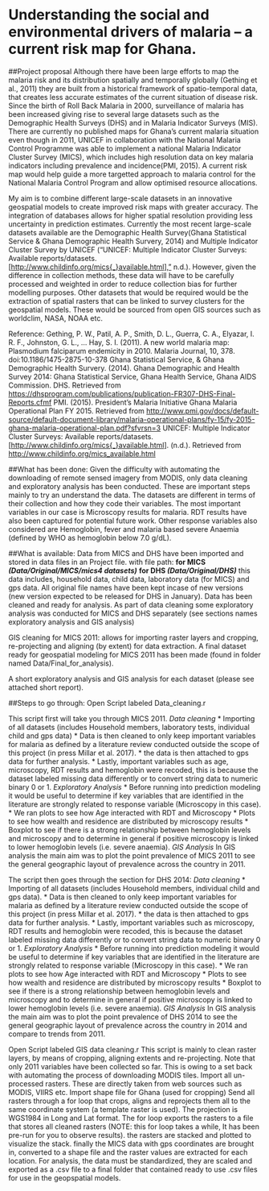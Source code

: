 # Understanding the social and environmental drivers of malaria – a current risk map for Ghana.
##Project proposal
Although there have been large efforts to map the malaria risk and its distribution spatially and temporally globally (Gething et al., 2011) they are built from a historical framework of spatio-temporal data, that creates less accurate estimates of the current situation of disease risk. Since the birth of Roll Back Malaria in 2000, surveillance of malaria has been increased giving rise to several large datasets such as the Demographic Health Surveys (DHS) and in Malaria Indicator Surveys (MIS). There are currently no published maps for Ghana’s current malaria situation even though in 2011, UNICEF in collaboration with the National Malaria Control Programme was able to implement a national Malaria Indicator Cluster Survey (MICS), which includes high resolution data on key malaria indicators including prevalence and incidence(PMI, 2015).  A current risk map would help guide a more targetted approach to malaria control for the National Malaria Control Program and allow optimised resource allocations.

My aim is to combine different large-scale datasets in an innovative geospatial models to create improved risk maps with greater accuracy. The integration of databases allows for higher spatial resolution providing less uncertainty in prediction estimates. Currently the most recent large-scale datasets available are the Demographic Health Survey(Ghana Statistical Service & Ghana Demographic Health Survery, 2014) and Multiple Indicator Cluster Survey by UNICEF (“UNICEF: Multiple Indicator Cluster Surveys: Available reports/datasets. [http://www.childinfo.org/mics{_}available.html],” n.d.).  However, given the difference in collection methods, these data will have to be carefully processed and weighted in order to reduce collection bias for further modelling purposes. Other datasets that would be required would be the extraction of spatial rasters that can be linked to survey clusters for the geospatial models. These would be sourced from open GIS sources such as worldclim, NASA, NOAA etc.

Reference:
Gething, P. W., Patil, A. P., Smith, D. L., Guerra, C. A., Elyazar, I. R. F., Johnston, G. L., … Hay, S. I. (2011). A new world malaria map: Plasmodium falciparum endemicity in 2010. Malaria Journal, 10, 378. doi:10.1186/1475-2875-10-378
Ghana Statistical Service, & Ghana Demographic Health Survery. (2014). Ghana Demographic and Health Survey 2014: Ghana Statistical Service, Ghana Health Service, Ghana AIDS Commission. DHS. Retrieved from https://dhsprogram.com/publications/publication-FR307-DHS-Final-Reports.cfmf
PMI. (2015). President’s Malaria Initiative Ghana Malaria Operational Plan FY 2015. Retrieved from http://www.pmi.gov/docs/default-source/default-document-library/malaria-operational-plans/fy-15/fy-2015-ghana-malaria-operational-plan.pdf?sfvrsn=3
UNICEF: Multiple Indicator Cluster Surveys: Available reports/datasets. [http://www.childinfo.org/mics{_}available.html]. (n.d.). Retrieved from http://www.childinfo.org/mics_available.html

##What has been done:
Given the difficulty with automating the downloading of remote sensed imagery from MODIS, only data cleaning and exploratory analysis has been conducted. These are important steps mainly to try an understand the data. The datasets are different in terms of their collection and how they code their variables. The most important variables in our case is Microscopy results for malaria. RDT results have also been captured for potential future work. Other response variables also considered are Hemoglobin, fever and malaria based severe Anaemia (defined by WHO as hemoglobin below 7.0 g/dL).

##What is available:
Data from MICS and DHS have been imported and stored in data files in an Project file. with file path:
		**for MICS _(Data/Original/MICS/mics4 datasets)_** 
		**for DHS _(Data/Original/DHS)_**
      this data includes, household data, child data, laboratory data (for MICS) and gps data. All 	original file names have been kept incase of new versions (new version expected to be released for DHS in January). Data has been cleaned and ready for analysis. As part of data cleaning some exploratory analysis was conducted for MICS and DHS separately (see sections names exploratory analysis and GIS analysis) 

GIS cleaning for MICS 2011: allows for importing raster layers and cropping, re-projecting and aligning (by extent) for data extraction. A final dataset ready for geospatial modeling for MICS 2011 has been made (found in folder named Data/Final_for_analysis).

A short exploratory analysis and GIS analysis for each dataset (please see attached short report).

##Steps to go through:
Open Script labeled Data_cleaning.r

This script first will take you through MICS 2011.
*Data cleaning*
		* Importing of all datasets (includes Household members, laboratory tests, individual child and gps data)
		* Data is then cleaned to only keep important variables for malaria as defined by a literature review conducted outside 	the scope of this project (in press Millar et al. 2017).
		* the data is then attached to gps data for further analysis.
		* Lastly, important variables such as age, microscopy, RDT results and hemoglobin were recoded, this is because the dataset labeled missing data differently or to convert string data to numeric binary 0 or 1.
*Exploratory Analysis*
	* Before running into prediction modeling it would be useful to determine if key variables that are identified in the literature are strongly related to response variable (Microscopy in this case).
	* We ran plots to see how Age interacted with RDT and Microscopy
	* Plots to see how wealth and residence are distributed by microscopy results
	* Boxplot to see if there is a strong relationship between hemoglobin levels and microscopy and to determine in general if positive microscopy is linked to lower hemoglobin levels	(i.e. severe anaemia).
*GIS Analysis*
In GIS analysis the main aim was to plot the point prevalence of MICS 2011 to see the general geographic layout of prevalence across the country in 2011.

The script then goes through the section for DHS 2014:
*Data cleaning*
		* Importing of all datasets (includes Household members, individual child and gps data).
		* Data is then cleaned to only keep important variables for malaria as defined by a literature review conducted outside the scope of this project (in press Millar et al. 2017).
		* the data is then attached to gps data for further analysis.
		* Lastly, important variables such as microscopy, RDT results and hemoglobin were recoded, this is because the dataset labeled missing data differently or to convert string data to numeric binary 0 or 1.
*Exploratory Analysis*
		* Before running into prediction modeling it would be useful to determine if key variables that are identified in the literature are strongly related to response variable (Microscopy in this case).
		* We ran plots to see how Age interacted with RDT and Microscopy
		* Plots to see how wealth and residence are distributed by microscopy results
		* Boxplot to see if there is a strong relationship between hemoglobin levels and microscopy and to determine in general if positive microscopy is linked to lower hemoglobin levels	(i.e. severe anaemia).
*GIS Analysis*
In GIS analysis the main aim was to plot the point prevalence of DHS 2014 to see the general geographic layout of prevalence across the country in 2014 and compare to trends from 2011.
 

Open Script labeled GIS data cleaning.r
	This script is mainly to clean raster layers, by means of cropping, aligning extents and re-projecting. Note that only 2011 variables have been collected so far. This is owing to a set back with automating the process of downloading MODIS tiles.
Import all un-processed rasters. These are directly taken from web sources such as MODIS, VIIRS etc.
Import shape file for Ghana (used for cropping)
Send all rasters through a for loop that crops, aligns and reprojects them all to the same coordinate system (a template raster is used). The projection is WGS1984 in Long and Lat format. The for loop exports the rasters to a file that stores all cleaned rasters (NOTE: this for loop takes a while, It has been pre-run for you to observe results).
the rasters are stacked and plotted to visualize the stack.
finally the MICS data with gps coordinates are brought in, converted to a shape file and the raster values are extracted for each location.
For analysis, the data must be standardized, they are scaled and exported as a .csv file to a final folder that contained ready to use .csv files for use in the geopspatial models.
